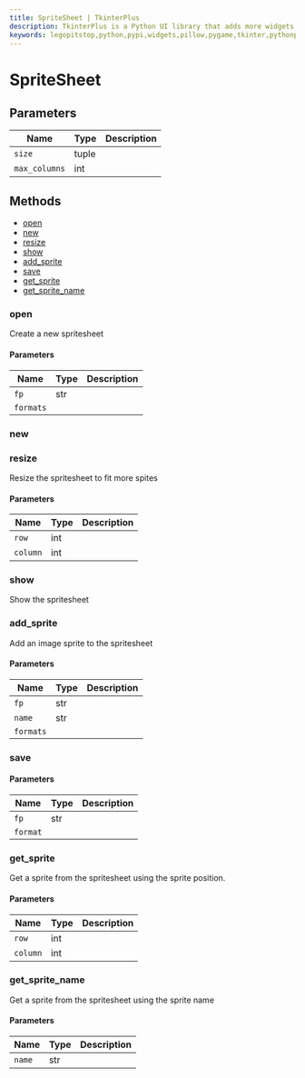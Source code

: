```yaml
---
title: SpriteSheet | TkinterPlus
description: TkinterPlus is a Python UI library that adds more widgets to Tkinter
keywords: legopitstop,python,pypi,widgets,pillow,pygame,tkinter,pythonpackage
---
```


# SpriteSheet

## Parameters

| Name          | Type  | Description |
| ------------- | ----- | ----------- |
| `size`        | tuple |             |
| `max_columns` | int   |             |

## Methods

- [open](#open)
- [new](#new)
- [resize](#resize)
- [show](#show)
- [add_sprite](#add_sprite)
- [save](#save)
- [get_sprite](#get_sprite)
- [get_sprite_name](#get_sprite_name)

### open

Create a new spritesheet

#### Parameters

| Name      | Type | Description |
| --------- | ---- | ----------- |
| `fp`      | str  |             |
| `formats` |      |             |

### new

### resize

Resize the spritesheet to fit more spites

#### Parameters

| Name     | Type | Description |
| -------- | ---- | ----------- |
| `row`    | int  |             |
| `column` | int  |             |

### show

Show the spritesheet

### add_sprite

Add an image sprite to the spritesheet

#### Parameters

| Name      | Type | Description |
| --------- | ---- | ----------- |
| `fp`      | str  |             |
| `name`    | str  |             |
| `formats` |      |             |

### save

#### Parameters

| Name     | Type | Description |
| -------- | ---- | ----------- |
| `fp`     | str  |             |
| `format` |      |             |

### get_sprite

Get a sprite from the spritesheet using the sprite position.

#### Parameters

| Name     | Type | Description |
| -------- | ---- | ----------- |
| `row`    | int  |             |
| `column` | int  |             |

### get_sprite_name

Get a sprite from the spritesheet using the sprite name

#### Parameters

| Name   | Type | Description |
| ------ | ---- | ----------- |
| `name` | str  |             |
